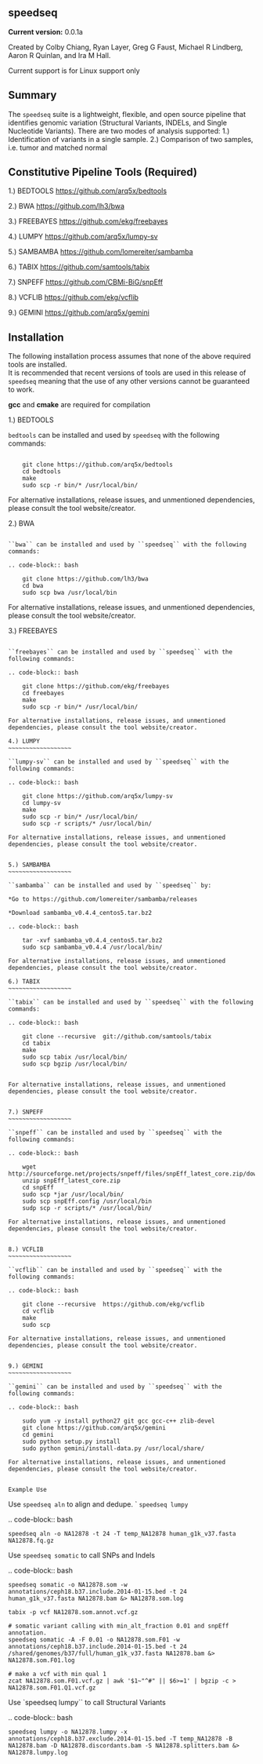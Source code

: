 speedseq         
-------------------------------

**Current version:** 0.0.1a

Created by Colby Chiang, Ryan Layer, Greg G Faust, Michael R Lindberg, Aaron R Quinlan, and Ira M Hall.

Current support is for Linux support only

Summary
--------------
The ``speedseq`` suite is a lightweight, flexible, and open source pipeline that identifies
genomic variation (Structural Variants, INDELs, and Single Nucleotide Variants). 
There are two modes of analysis supported: 
1.) Identification of variants in a single sample.
2.) Comparison of two samples, i.e. tumor and matched normal

Constitutive Pipeline Tools (Required)
------------------------------------------

1.) BEDTOOLS
https://github.com/arq5x/bedtools

2.) BWA
https://github.com/lh3/bwa

3.) FREEBAYES
https://github.com/ekg/freebayes

4.) LUMPY
https://github.com/arq5x/lumpy-sv

5.) SAMBAMBA
https://github.com/lomereiter/sambamba

6.) TABIX
https://github.com/samtools/tabix

7.) SNPEFF
https://github.com/CBMi-BiG/snpEff

8.) VCFLIB
https://github.com/ekg/vcflib

9.) GEMINI
https://github.com/arq5x/gemini

Installation
----------------

The following installation process assumes that none of the above required tools are installed.  
It is recommended that recent versions of tools are used in this release of ``speedseq`` meaning that
the use of any other versions cannot be guaranteed to work.

**gcc** and **cmake** are required for compilation


1.) BEDTOOLS
	
``bedtools`` can be installed and used by ``speedseq`` with the following commands: 
~~~~~~~~~~~~~~~~~~
	
	git clone https://github.com/arq5x/bedtools
	cd bedtools
	make
	sudo scp -r bin/* /usr/local/bin/
~~~~~~~~~~~~~~~~~~
	
For alternative installations, release issues, and unmentioned dependencies, please consult the tool website/creator.

2.) BWA
~~~~~~~~~~~~~~~~~~

``bwa`` can be installed and used by ``speedseq`` with the following commands: 

.. code-block:: bash
	
	git clone https://github.com/lh3/bwa
	cd bwa
	sudo scp bwa /usr/local/bin
~~~~~~~~~~~~~~~~~~
	
For alternative installations, release issues, and unmentioned dependencies, please consult the tool website/creator.

3.) FREEBAYES
~~~~~~~~~~~~~~~~~~~

``freebayes`` can be installed and used by ``speedseq`` with the following commands: 

.. code-block:: bash
	
	git clone https://github.com/ekg/freebayes
	cd freebayes
	make
	sudo scp -r bin/* /usr/local/bin/
	
For alternative installations, release issues, and unmentioned dependencies, please consult the tool website/creator.

4.) LUMPY
~~~~~~~~~~~~~~~~~~

``lumpy-sv`` can be installed and used by ``speedseq`` with the following commands: 

.. code-block:: bash
	
	git clone https://github.com/arq5x/lumpy-sv
	cd lumpy-sv
	make 
	sudo scp -r bin/* /usr/local/bin/
	sudo scp -r scripts/* /usr/local/bin/
	
For alternative installations, release issues, and unmentioned dependencies, please consult the tool website/creator.


5.) SAMBAMBA
~~~~~~~~~~~~~~~~~~

``sambamba`` can be installed and used by ``speedseq`` by: 

*Go to https://github.com/lomereiter/sambamba/releases

*Download sambamba_v0.4.4_centos5.tar.bz2
	
.. code-block:: bash
	
	tar -xvf sambamba_v0.4.4_centos5.tar.bz2
	sudo scp sambamba_v0.4.4 /usr/local/bin/
	
For alternative installations, release issues, and unmentioned dependencies, please consult the tool website/creator.

6.) TABIX
~~~~~~~~~~~~~~~~~~

``tabix`` can be installed and used by ``speedseq`` with the following commands: 

.. code-block:: bash

	git clone --recursive  git://github.com/samtools/tabix
	cd tabix
	make
	sudo scp tabix /usr/local/bin/
	sudo scp bgzip /usr/local/bin/
	
	
For alternative installations, release issues, and unmentioned dependencies, please consult the tool website/creator.


7.) SNPEFF
~~~~~~~~~~~~~~~~~~

``snpeff`` can be installed and used by ``speedseq`` with the following commands: 

.. code-block:: bash

	wget http://sourceforge.net/projects/snpeff/files/snpEff_latest_core.zip/download
	unzip snpEff_latest_core.zip
	cd snpEff
	sudo scp *jar /usr/local/bin/
	sudo scp snpEff.config /usr/local/bin
	sudp scp -r scripts/* /usr/local/bin/

For alternative installations, release issues, and unmentioned dependencies, please consult the tool website/creator.


8.) VCFLIB
~~~~~~~~~~~~~~~~~~

``vcflib`` can be installed and used by ``speedseq`` with the following commands: 

.. code-block:: bash

	git clone --recursive  https://github.com/ekg/vcflib
	cd vcflib
	make
	sudo scp

For alternative installations, release issues, and unmentioned dependencies, please consult the tool website/creator.


9.) GEMINI
~~~~~~~~~~~~~~~~~~

``gemini`` can be installed and used by ``speedseq`` with the following commands: 

.. code-block:: bash

	sudo yum -y install python27 git gcc gcc-c++ zlib-devel
	git clone https://github.com/arq5x/gemini
	cd gemini
	sudo python setup.py install
	sudo python gemini/install-data.py /usr/local/share/

For alternative installations, release issues, and unmentioned dependencies, please consult the tool website/creator.


Example Use
~~~~~~~~~~~~~~~~~~~~

Use ``speedseq aln`` to align and dedupe. ` ``speedseq lumpy``

.. code-block:: bash

	speedseq aln -o NA12878 -t 24 -T temp_NA12878 human_g1k_v37.fasta NA12878.fq.gz

Use ``speedseq somatic`` to call SNPs and Indels

.. code-block:: bash

	speedseq somatic -o NA12878.som -w annotations/ceph18.b37.include.2014-01-15.bed -t 24 human_g1k_v37.fasta NA12878.bam &> NA12878.som.log

	tabix -p vcf NA12878.som.annot.vcf.gz
	
	# somatic variant calling with min_alt_fraction 0.01 and snpEff annotation.
	speedseq somatic -A -F 0.01 -o NA12878.som.F01 -w annotations/ceph18.b37.include.2014-01-15.bed -t 24 /shared/genomes/b37/full/human_g1k_v37.fasta NA12878.bam &> NA12878.som.F01.log
	
	# make a vcf with min qual 1
	zcat NA12878.som.F01.vcf.gz | awk '$1~"^#" || $6>=1' | bgzip -c > NA12878.som.F01.Q1.vcf.gz


Use `speedseq lumpy`` to call Structural Variants

.. code-block:: bash

	speedseq lumpy -o NA12878.lumpy -x annotations/ceph18.b37.exclude.2014-01-15.bed -T temp_NA12878 -B NA12878.bam -D NA12878.discordants.bam -S NA12878.splitters.bam &> NA12878.lumpy.log
	







